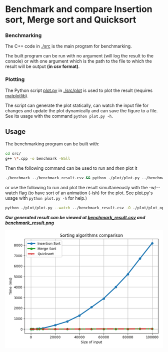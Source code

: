 # Benchmark and compare Insertion sort, Merge sort and Quicksort

### Benchmarking

The C++ code in [./src](./src/) is the main program for benchmarking.

The built program can be run with no argument (will log the result to the console) or with one argument which is the path to the file to which the result will be output **(in csv format)**.

### Plotting

The Python script [plot.py](./src/plot/plot.py) in [./src/plot](./src/plot/) is used to plot the result (requires [matplotlib](https://matplotlib.org/stable/users/installing/index.html)).

The script can generate the plot statically, can watch the input file for changes and update the plot dynamically and can save the figure to a file. See its usage with the command `python plot.py -h`.

## Usage

The benchmarking program can be built with:

```sh
cd src/
g++ \*.cpp -o benchmark -Wall
```

Then the following command can be used to run and _then_ plot it

```sh
./benchmark ../benchmark_result.csv && python ./plot/plot.py ../benchmark_result.csv -O ./plot/plot_options.json
```

or use the following to run and plot the result simultaneously with the -w/--watch flag (to have sort of an animation (-ish) for the plot. See [plot.py](./src/plot/plot.py)'s usage with `python plot.py -h` for help.)

```sh
python ./plot/plot.py --watch ../benchmark_result.csv -O ./plot/plot_options.json & ./benchmark ../benchmark_result.csv
```

**_Our generated result can be viewed at [benchmark_result.csv](benchmark_result.csv) and [benchmark_result.png](benchmark_result.png)_**

![benchmark result](benchmark_result.png)

